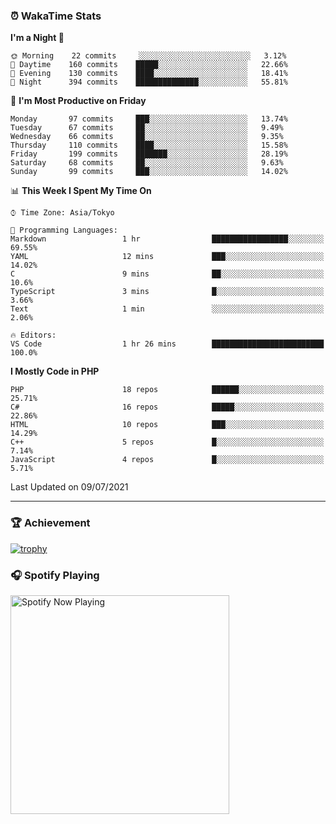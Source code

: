 ### ⏰ WakaTime Stats


<!--START_SECTION:waka-->
**I'm a Night 🦉** 

```text
🌞 Morning    22 commits     ░░░░░░░░░░░░░░░░░░░░░░░░░   3.12% 
🌆 Daytime    160 commits    █████░░░░░░░░░░░░░░░░░░░░   22.66% 
🌃 Evening    130 commits    ████░░░░░░░░░░░░░░░░░░░░░   18.41% 
🌙 Night      394 commits    ██████████████░░░░░░░░░░░   55.81%

```
📅 **I'm Most Productive on Friday** 

```text
Monday       97 commits     ███░░░░░░░░░░░░░░░░░░░░░░   13.74% 
Tuesday      67 commits     ██░░░░░░░░░░░░░░░░░░░░░░░   9.49% 
Wednesday    66 commits     ██░░░░░░░░░░░░░░░░░░░░░░░   9.35% 
Thursday     110 commits    ████░░░░░░░░░░░░░░░░░░░░░   15.58% 
Friday       199 commits    ███████░░░░░░░░░░░░░░░░░░   28.19% 
Saturday     68 commits     ██░░░░░░░░░░░░░░░░░░░░░░░   9.63% 
Sunday       99 commits     ███░░░░░░░░░░░░░░░░░░░░░░   14.02%

```


📊 **This Week I Spent My Time On** 

```text
⌚︎ Time Zone: Asia/Tokyo

💬 Programming Languages: 
Markdown                 1 hr                █████████████████░░░░░░░░   69.55% 
YAML                     12 mins             ███░░░░░░░░░░░░░░░░░░░░░░   14.02% 
C                        9 mins              ██░░░░░░░░░░░░░░░░░░░░░░░   10.6% 
TypeScript               3 mins              █░░░░░░░░░░░░░░░░░░░░░░░░   3.66% 
Text                     1 min               ░░░░░░░░░░░░░░░░░░░░░░░░░   2.06%

🔥 Editors: 
VS Code                  1 hr 26 mins        █████████████████████████   100.0%

```

**I Mostly Code in PHP** 

```text
PHP                      18 repos            ██████░░░░░░░░░░░░░░░░░░░   25.71% 
C#                       16 repos            █████░░░░░░░░░░░░░░░░░░░░   22.86% 
HTML                     10 repos            ███░░░░░░░░░░░░░░░░░░░░░░   14.29% 
C++                      5 repos             █░░░░░░░░░░░░░░░░░░░░░░░░   7.14% 
JavaScript               4 repos             █░░░░░░░░░░░░░░░░░░░░░░░░   5.71%

```



 Last Updated on 09/07/2021
<!--END_SECTION:waka-->

---

### 🏆 Achievement

[![trophy](https://github-profile-trophy.vercel.app/?username=Slime-hatena&theme=flat&no-bg=true&no-frame=true&column=8)](https://github.com/ryo-ma/github-profile-trophy)

### 🎧 Spotify Playing

[<img src="https://spotify-now-playing-slime-hatena.vercel.app/api/spotify-playing" alt="Spotify Now Playing" width="350" />](https://open.spotify.com/user/slime_hatena)

<!--
**Slime-hatena/Slime-hatena** is a ✨ _special_ ✨ repository because its `README.md` (this file) appears on your GitHub profile.

Here are some ideas to get you started:

- 🔭 I’m currently working on ...
- 🌱 I’m currently learning ...
- 👯 I’m looking to collaborate on ...
- 🤔 I’m looking for help with ...
- 💬 Ask me about ...
- 📫 How to reach me: ...
- 😄 Pronouns: ...
- ⚡ Fun fact: ...
-->
